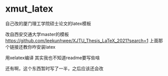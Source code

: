 # xmut_latex
自己改的厦门理工学院硕士论文的latex模板

改自西安交通大学master的模板
https://github.com/leekunhwee/XJTU_Thesis_LaTeX_2021?search=1
上面那个链接还教你咋安装latex


用xelatex编译
其实我也不知道readme要写些啥

还有啊，这个东西暂时写了一半，之后应该还会改


